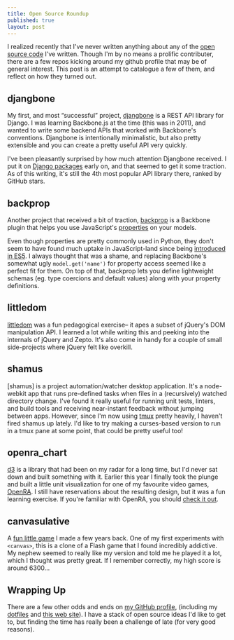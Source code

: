 ```yaml
---
title: Open Source Roundup
published: true
layout: post
---
```


I realized recently that I've never written anything about any of the [open
source code](https://github.com/af?tab=repositories) I've written. Though
I'm by no means a prolific contributer, there are a few repos kicking around
my github profile that may be of general interest. This post is an attempt to
catalogue a few of them, and reflect on how they turned out.


## djangbone

My first, and most “successful” project, [djangbone](github.com/af/djangbone)
is a REST API library for Django. I was learning Backbone.js at the time (this
was in 2011), and wanted to write some backend APIs that worked with Backbone's
conventions. Djangbone is intentionally minimalistic, but also pretty extensible
and you can create a pretty useful API very quickly.

I've been pleasantly surprised by how much attention Djangbone received. I put it
on [Django packages](https://www.djangopackages.com/grids/g/api/) early on, and
that seemed to get it some traction. As of this writing, it's still the 4th most
popular API library there, ranked by GitHub stars.


## backprop

Another project that received a bit of traction, [backprop](https://github.com/af/backprop)
is a Backbone plugin that helps you use JavaScript's
[properties](https://developer.mozilla.org/en/docs/Web/JavaScript/Reference/Global_Objects/Object/defineProperty)
on your models.

Even though properties are pretty commonly used in Python, they
don't seem to have found much uptake in JavaScript-land since being [introduced in
ES5](http://ejohn.org/blog/ecmascript-5-objects-and-properties/).
I always thought that was a shame, and replacing Backbone's somewhat ugly `model.get('name')`
for property access seemed like a perfect fit for them. On top of that, backprop lets
you define lightweight schemas (eg. type coercions and default values) along with
your property definitions.


## littledom

[littledom](https://github.com/af/littledom) was a fun pedagogical exercise–
it apes a subset of jQuery's DOM manipulation API. I learned a lot while
writing this and peeking into the internals of jQuery and Zepto. It's also come
in handy for a couple of small side-projects where jQuery felt like overkill.


## shamus

[shamus] is a project automation/watcher desktop application. It's a
node-webkit app that runs pre-defined tasks when files in a (recursively) watched
directory change. I've found it really useful for running unit tests, linters, and
build tools and receiving near-instant feedback without jumping between apps.
However, since I'm now using [tmux](http://en.wikipedia.org/wiki/Tmux) pretty
heavily, I haven't fired shamus up lately. I'd like to try making a curses-based
version to run in a tmux pane at some point, that could be pretty useful too!


## openra_chart

[d3](http://d3js.org) is a library that had been on my radar for a long time,
but I'd never sat down and built something with it. Earlier this year I finally
took the plunge and built a little unit visualization for one of my favourite 
video games, [OpenRA](http://www.openra.net/).
I still have reservations about the resulting design, but it was
a fun learning exercise. If you're familiar with OpenRA, you should [check it
out](http://aaronfranks.com/openra_chart).


## canvasulative

A [fun little game](http://aaronfranks.com/demos/canvasulative/) I made a few
years back. One of my first experiments with `<canvas>`, this is a clone of
a Flash game that I found incredibly addictive. My nephew seemed to really like
my version and told me he played it a lot, which I thought was
pretty great. If I remember correctly, my high score is around 6300...


## Wrapping Up

There are a few other odds and ends on [my GitHub profile](https://github.com/af),
(including my [dotfiles](https://github.com/af/dotfiles) and [this web
site](https://github.com/af/af.github.com)). I have a stack of open source ideas
I'd like to get to, but finding the time has really been a challenge of late
(for very good reasons).
